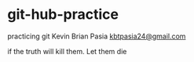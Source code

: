 # git-hub-practice
practicing git
Kevin Brian Pasia
kbtpasia24@gmail.com

if the truth will kill them. Let them die
